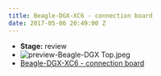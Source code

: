 ```yaml
---
title: Beagle-DGX-XC6 - connection board
date: 2017-05-06 20:49:00 Z
---
```


* **Stage:** review
* ![preview-Beagle-DGX Top.jpeg](/uploads/Beagle-DGX-XC6/preview-Beagle-DGX%20Top.jpeg)
* [Beagle-DGX-XC6 - connection board](/beagle-dgx-xc6/)